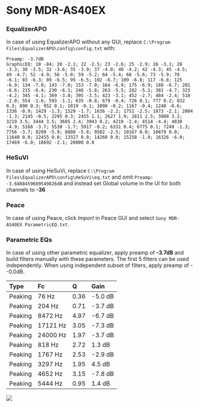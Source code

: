 # Sony MDR-AS40EX

### EqualizerAPO
In case of using EqualizerAPO without any GUI, replace `C:\Program Files\EqualizerAPO\config\config.txt`
with:
```
Preamp: -3.7dB
GraphicEQ: 10 -84; 20 -2.1; 22 -2.5; 23 -2.6; 25 -2.9; 26 -3.1; 28 -3.3; 30 -3.5; 32 -3.6; 35 -3.9; 37 -4.0; 40 -4.2; 42 -4.3; 45 -4.5; 49 -4.7; 52 -4.9; 56 -5.0; 59 -5.2; 64 -5.4; 68 -5.6; 73 -5.9; 78 -6.1; 83 -6.3; 89 -6.5; 95 -6.5; 102 -6.7; 109 -6.8; 117 -6.8; 125 -6.9; 134 -7.0; 143 -7.0; 153 -7.0; 164 -6.9; 175 -6.9; 188 -6.7; 201 -6.6; 215 -6.4; 230 -6.1; 246 -5.8; 263 -5.5; 282 -5.1; 301 -4.7; 323 -4.2; 345 -4.1; 369 -3.8; 395 -3.5; 423 -3.1; 452 -2.7; 484 -2.4; 518 -2.0; 554 -1.6; 593 -1.1; 635 -0.8; 679 -0.4; 726 0.1; 777 0.2; 832 0.3; 890 0.3; 952 0.1; 1019 -0.1; 1090 -0.2; 1167 -0.4; 1248 -0.6; 1336 -0.9; 1429 -1.3; 1529 -1.7; 1636 -2.2; 1751 -2.5; 1873 -2.1; 2004 -1.3; 2145 -0.5; 2295 0.3; 2455 1.1; 2627 1.9; 2811 2.5; 3008 3.2; 3219 3.5; 3444 3.5; 3685 2.4; 3943 0.2; 4219 -2.4; 4514 -4.4; 4830 -4.9; 5168 -3.7; 5530 -1.7; 5917 -0.2; 6331 0.4; 6775 0.1; 7249 -1.3; 7756 -3.7; 8299 -5.9; 8880 -5.8; 9502 -2.5; 10167 0.0; 10879 0.0; 11640 0.0; 12455 0.0; 13327 0.0; 14260 0.0; 15258 -1.8; 16326 -6.0; 17469 -6.0; 18692 -2.1; 20000 0.0
```

### HeSuVi
In case of using HeSuVi, replace `C:\Program Files\EqualizerAPO\config\HeSuVi\eq.txt` and omit `Preamp:
-3.6888459689549826dB` and instead set Global volume in the UI for both channels to **-36**

### Peace
In case of using Peace, click *Import* in Peace GUI and select `Sony MDR-AS40EX ParametricEQ.txt`.

### Parametric EQs
In case of using other parametric equalizer, apply preamp of **-3.7dB** and build filters manually
with these parameters. The first 5 filters can be used independently.
When using independent subset of filters, apply preamp of --0.0dB.

| Type    | Fc       |    Q | Gain    |
|:--------|:---------|:-----|:--------|
| Peaking | 76 Hz    | 0.36 | -5.0 dB |
| Peaking | 204 Hz   | 0.71 | -3.7 dB |
| Peaking | 8472 Hz  | 4.97 | -6.7 dB |
| Peaking | 17121 Hz | 3.05 | -7.3 dB |
| Peaking | 24000 Hz | 1.97 | -3.7 dB |
| Peaking | 818 Hz   | 2.72 | 1.3 dB  |
| Peaking | 1767 Hz  | 2.53 | -2.9 dB |
| Peaking | 3297 Hz  | 1.95 | 4.5 dB  |
| Peaking | 4652 Hz  | 3.15 | -7.8 dB |
| Peaking | 5444 Hz  | 0.95 | 1.4 dB  |

![](https://raw.githubusercontent.com/jaakkopasanen/AutoEq/master/results/headphonecom/sbaf-serious/Sony%20MDR-AS40EX/Sony%20MDR-AS40EX.png)